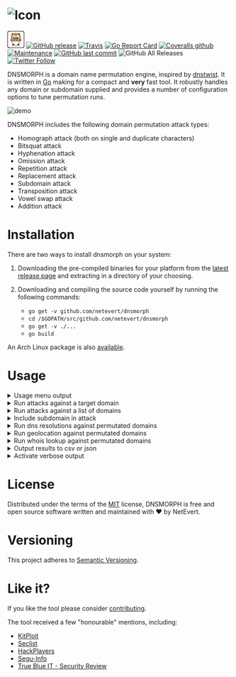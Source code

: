 ![Icon](https://github.com/netevert/dnsmorph/blob/master/docs/icon.png)
==================================================================
[![baby-gopher](https://raw.githubusercontent.com/drnic/babygopher-site/gh-pages/images/babygopher-logo-small.png)](http://www.babygopher.org)
[![GitHub release](https://img.shields.io/github/release/netevert/dnsmorph.svg?style=flat-square)](https://github.com/netevert/dnsmorph/releases)
[![Travis](https://img.shields.io/travis/netevert/dnsmorph.svg?style=flat-square)](https://travis-ci.org/netevert/dnsmorph)
[![Go Report Card](https://goreportcard.com/badge/github.com/netevert/dnsmorph?style=flat-square)](https://goreportcard.com/report/github.com/netevert/dnsmorph)
[![Coveralls github](https://img.shields.io/coveralls/github/netevert/dnsmorph.svg?style=flat-square)](https://coveralls.io/github/netevert/dnsmorph)
[![Maintenance](https://img.shields.io/maintenance/yes/2020.svg?style=flat-square)]()
[![GitHub last commit](https://img.shields.io/github/last-commit/errantbot/dnsmorph.svg?style=flat-square)](https://github.com/netevert/dnsmorph/commit/master)
![GitHub All Releases](https://img.shields.io/github/downloads/netevert/dnsmorph/total.svg?style=flat-square)
[![Twitter Follow](https://img.shields.io/twitter/follow/netevert.svg?style=social)](https://twitter.com/netevert)

DNSMORPH is a domain name permutation engine, inspired by [dnstwist](https://github.com/elceef/dnstwist). It is written in [Go](https://golang.org/) making for a compact and **very** fast tool. It robustly handles any domain or subdomain supplied and provides a number of configuration options to tune permutation runs. 

![demo](https://github.com/netevert/dnsmorph/blob/master/docs/demo.gif)

DNSMORPH includes the following domain permutation attack types:
- Homograph attack (both on single and duplicate characters)
- Bitsquat attack
- Hyphenation attack
- Omission attack
- Repetition attack
- Replacement attack
- Subdomain attack
- Transposition attack
- Vowel swap attack
- Addition attack

Installation
============
There are two ways to install dnsmorph on your system:

1. Downloading the pre-compiled binaries for your platform from the [latest release page](https://github.com/netevert/dnsmorph/releases) and extracting in a directory of your choosing.

2. Downloading and compiling the source code yourself by running the following commands:

    - ```go get -v github.com/netevert/dnsmorph```
    - `cd /$GOPATH/src/github.com/netevert/dnsmorph`
    - `go get -v ./...`
    - `go build`

An Arch Linux package is also [available](https://aur.archlinux.org/packages/dnsmorph/).

Usage
========
<details><summary>Usage menu output</summary>
<p>

    dnsmorph -d domain | -l domains_file [-girvuw] [-csv | -json]
      -csv
            output to csv
      -d string
            target domain
      -g    geolocate domain
      -i    include subdomain
      -json
            output to json
      -l string
            domain list filepath
      -r    resolve domain
      -u    update check
      -v    enable verbosity
      -w    whois lookup
</p>
</details>
<details><summary>Run attacks against a target domain</summary>
<p>

    ./dnsmorph -d amazon.com

![demo](https://github.com/netevert/dnsmorph/blob/master/docs/simple_permutation.gif)

</p>
</details>
<details><summary>Run attacks against a list of domains</summary>
<p>

    ./dnsmorph -l domains.txt

![demo](https://github.com/netevert/dnsmorph/blob/master/docs/list_permutation.gif)

</p>
</details>
<details><summary>Include subdomain in attack</summary>
<p>

    ./dnsmorph -d staging.amazon.com -i

![demo](https://github.com/netevert/dnsmorph/blob/master/docs/subdomain_permutation.gif)

</p>
</details>
<details><summary>Run dns resolutions against permutated domains</summary>
<p>

    ./dnsmorph -d amazon.com -r

![demo](https://github.com/netevert/dnsmorph/blob/master/docs/resolution.gif)

</p>
</details>
<details><summary>Run geolocation against permutated domains</summary>
<p>

    ./dnsmorph -d amazon.com -g

![demo](https://github.com/netevert/dnsmorph/blob/master/docs/geolocation.gif)

</p>
</details>
<details><summary>Run whois lookup against permutated domains</summary>
<p>

    ./dnsmorph -d amazon.com -w

![demo](https://github.com/netevert/dnsmorph/blob/master/docs/whois_lookup.gif)

</p>
</details>
<details><summary>Output results to csv or json</summary>
<p>

    ./dnsmorph -d amazon.com -r -g -csv
    ./dnsmorph -d amazon.com -r -g -json

![demo](https://github.com/netevert/dnsmorph/blob/master/docs/write_to_file.gif)

</p>
</details>
<details><summary>Activate verbose output</summary>
<p>

    ./dnsmorph -d staging.amazon.com -v

![demo](https://github.com/netevert/dnsmorph/blob/master/docs/verbose_output.gif)

</p>
</details>
<p></p>

License
=======

Distributed under the terms of the [MIT](http://www.linfo.org/mitlicense.html) license, DNSMORPH is free and open
source software written and maintained with ❤ by NetEvert.

Versioning
==========

This project adheres to [Semantic Versioning](https://semver.org/).

Like it?
=========
If you like the tool please consider [contributing](https://github.com/netevert/dnsmorph/blob/master/CONTRIBUTING.md).

The tool received a few "honourable" mentions, including:

- [KitPloit](https://www.kitploit.com/2018/05/dnsmorph-domain-name-permutation-engine.html)
- [Seclist](http://seclist.us/dnsmorph-is-a-domain-name-permutation-engine.html)
- [HackPlayers](https://www.hackplayers.com/2018/05/dnsmorph-permutacion-dominios.html)
- [Segu-Info](https://blog.segu-info.com.ar/2018/05/dnsmorph-herramienta-de-permutacion-de.html)
- [True Blue IT - Security Review](http://news.security-intelligence.info/?edition_id=c6f2e150-998f-11e9-a7d8-0cc47a0d15fd#/science)

